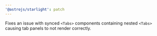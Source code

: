 ```yaml
---
'@astrojs/starlight': patch
---
```


Fixes an issue with synced `<Tabs>` components containing nested `<Tabs>` causing tab panels to not render correctly.
